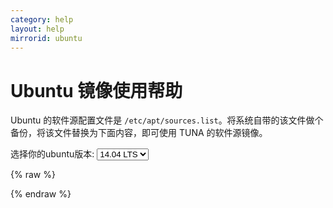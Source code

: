 ```yaml
---
category: help
layout: help
mirrorid: ubuntu
---
```


Ubuntu 镜像使用帮助
===================

Ubuntu 的软件源配置文件是
`/etc/apt/sources.list`。将系统自带的该文件做个备份，将该文件替换为下面内容，即可使用
TUNA 的软件源镜像。


<form class="form-inline">
<div class="form-group">
	<label>选择你的ubuntu版本: </label>
	<select class="ui dropdown release-select" data-template="#apt-template" data-target="#apt-content">
	  <option data-release="lucid">10.04 LTS</option>
	  <option data-release="precise">12.04 LTS</option>
	  <option data-release="trusty" selected>14.04 LTS</option>
	  <option data-release="xenial">16.04 LTS</option>
	  <option data-release="vivid">15.04</option>
	  <option data-release="wily">15.10</option>
	</select>
</div>
</form>

{% raw %}
<script id="apt-template" type="x-tmpl-markup">
deb http://mirrors.cugbteam.org/ubuntu/ {{release_name}} main multiverse restricted universe
deb http://mirrors.cugbteam.org/ubuntu/ {{release_name}}-backports main multiverse restricted universe
deb http://mirrors.cugbteam.org/ubuntu/ {{release_name}}-proposed main multiverse restricted universe
deb http://mirrors.cugbteam.org/ubuntu/ {{release_name}}-security main multiverse restricted universe
deb http://mirrors.cugbteam.org/ubuntu/ {{release_name}}-updates main multiverse restricted universe
deb-src http://mirrors.cugbteam.org/ubuntu/ {{release_name}} main multiverse restricted universe
deb-src http://mirrors.cugbteam.org/ubuntu/ {{release_name}}-backports main multiverse restricted universe
deb-src http://mirrors.cugbteam.org/ubuntu/ {{release_name}}-proposed main multiverse restricted universe
deb-src http://mirrors.cugbteam.org/ubuntu/ {{release_name}}-security main multiverse restricted universe
deb-src http://mirrors.cugbteam.org/ubuntu/ {{release_name}}-updates main multiverse restricted universe
</script>
{% endraw %}

<p></p>

<pre>
<code id="apt-content">
</code>
</pre>
